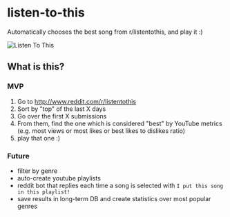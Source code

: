 # listen-to-this
Automatically chooses the best song from r/listentothis, and play it :)

![Listen To This](https://i.pinimg.com/avatars/listentothis-1400537123_280.jpg)

## What is this?
### MVP
1. Go to <http://www.reddit.com/r/listentothis>
2. Sort by "top" of the last X days
3. Go over the first X submissions
4. From them, find the one which is considered "best" by YouTube metrics (e.g. most views or most likes or best likes to dislikes ratio)
5. play that one :)

### Future
* filter by genre
* auto-create youtube playlists
* reddit bot that replies each time a song is selected with `I put this song in this playlist!`
* save results in long-term DB and create statistics over most popular genres
